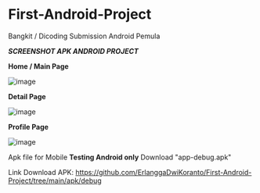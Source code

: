 # First-Android-Project
Bangkit / Dicoding Submission Android Pemula

***SCREENSHOT APK ANDROID PROJECT***

**Home / Main Page**

![image](https://github.com/user-attachments/assets/e20eeb8c-ab5d-437a-b927-753582580f40)

**Detail Page**

![image](https://github.com/user-attachments/assets/fa412c91-c731-4784-8a47-8f4240af8fea)

**Profile Page**

![image](https://github.com/user-attachments/assets/428698f6-157d-4cfa-aa76-45f6aed7cc42)


Apk file for Mobile **Testing Android only**
Download "app-debug.apk"

Link Download APK: https://github.com/ErlanggaDwiKoranto/First-Android-Project/tree/main/apk/debug
